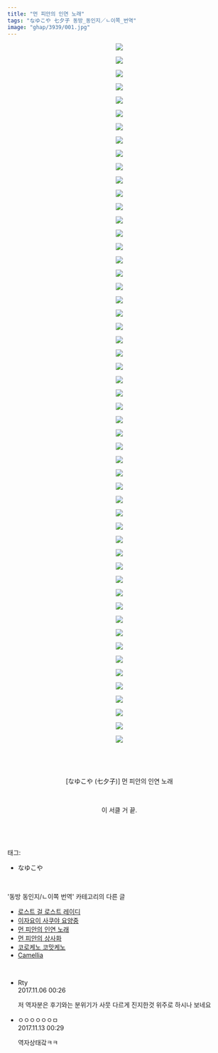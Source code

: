 ```yaml
---
title: "먼 피안의 인연 노래"
tags: "なゆこや 七夕子 동방_동인지／ㄴ이쪽_번역"
image: "ghap/3939/001.jpg"
---
```

<div class="article">
<p style="text-align: center; clear: none; float: none;"><img src="{{ site.nasurl }}/ghap/3939/001.jpg"/></p>
<p style="text-align: center; clear: none; float: none;"><img src="{{ site.nasurl }}/ghap/3939/002.jpg"/></p>
<p style="text-align: center; clear: none; float: none;"><img src="{{ site.nasurl }}/ghap/3939/003.jpg"/></p>
<p style="text-align: center; clear: none; float: none;"><img src="{{ site.nasurl }}/ghap/3939/004.jpg"/></p>
<p style="text-align: center; clear: none; float: none;"><img src="{{ site.nasurl }}/ghap/3939/005.jpg"/></p>
<p style="text-align: center; clear: none; float: none;"><img src="{{ site.nasurl }}/ghap/3939/006.jpg"/></p>
<p style="text-align: center; clear: none; float: none;"><img src="{{ site.nasurl }}/ghap/3939/007.jpg"/></p>
<p style="text-align: center; clear: none; float: none;"><img src="{{ site.nasurl }}/ghap/3939/008.jpg"/></p>
<p style="text-align: center; clear: none; float: none;"><img src="{{ site.nasurl }}/ghap/3939/009.jpg"/></p>
<p style="text-align: center; clear: none; float: none;"><img src="{{ site.nasurl }}/ghap/3939/010.jpg"/></p>
<p style="text-align: center; clear: none; float: none;"><img src="{{ site.nasurl }}/ghap/3939/011.jpg"/></p>
<p style="text-align: center; clear: none; float: none;"><img src="{{ site.nasurl }}/ghap/3939/012.jpg"/></p>
<p style="text-align: center; clear: none; float: none;"><img src="{{ site.nasurl }}/ghap/3939/013.jpg"/></p>
<p style="text-align: center; clear: none; float: none;"><img src="{{ site.nasurl }}/ghap/3939/014.jpg"/></p>
<p style="text-align: center; clear: none; float: none;"><img src="{{ site.nasurl }}/ghap/3939/015.jpg"/></p>
<p style="text-align: center; clear: none; float: none;"><img src="{{ site.nasurl }}/ghap/3939/016.jpg"/></p>
<p style="text-align: center; clear: none; float: none;"><img src="{{ site.nasurl }}/ghap/3939/017.jpg"/></p>
<p style="text-align: center; clear: none; float: none;"><img src="{{ site.nasurl }}/ghap/3939/018.jpg"/></p>
<p style="text-align: center; clear: none; float: none;"><img src="{{ site.nasurl }}/ghap/3939/019.jpg"/></p>
<p style="text-align: center; clear: none; float: none;"><img src="{{ site.nasurl }}/ghap/3939/020.jpg"/></p>
<p style="text-align: center; clear: none; float: none;"><img src="{{ site.nasurl }}/ghap/3939/021.jpg"/></p>
<p style="text-align: center; clear: none; float: none;"><img src="{{ site.nasurl }}/ghap/3939/022.jpg"/></p>
<p style="text-align: center; clear: none; float: none;"><img src="{{ site.nasurl }}/ghap/3939/023.jpg"/></p>
<p style="text-align: center; clear: none; float: none;"><img src="{{ site.nasurl }}/ghap/3939/024.jpg"/></p>
<p style="text-align: center; clear: none; float: none;"><img src="{{ site.nasurl }}/ghap/3939/025.jpg"/></p>
<p style="text-align: center; clear: none; float: none;"><img src="{{ site.nasurl }}/ghap/3939/026.jpg"/></p>
<p style="text-align: center; clear: none; float: none;"><img src="{{ site.nasurl }}/ghap/3939/027.jpg"/></p>
<p style="text-align: center; clear: none; float: none;"><img src="{{ site.nasurl }}/ghap/3939/028.jpg"/></p>
<p style="text-align: center; clear: none; float: none;"><img src="{{ site.nasurl }}/ghap/3939/029.jpg"/></p>
<p style="text-align: center; clear: none; float: none;"><img src="{{ site.nasurl }}/ghap/3939/030.jpg"/></p>
<p style="text-align: center; clear: none; float: none;"><img src="{{ site.nasurl }}/ghap/3939/031.jpg"/></p>
<p style="text-align: center; clear: none; float: none;"><img src="{{ site.nasurl }}/ghap/3939/032.jpg"/></p>
<p style="text-align: center; clear: none; float: none;"><img src="{{ site.nasurl }}/ghap/3939/033.jpg"/></p>
<p style="text-align: center; clear: none; float: none;"><img src="{{ site.nasurl }}/ghap/3939/034.jpg"/></p>
<p style="text-align: center; clear: none; float: none;"><img src="{{ site.nasurl }}/ghap/3939/035.jpg"/></p>
<p style="text-align: center; clear: none; float: none;"><img src="{{ site.nasurl }}/ghap/3939/036.jpg"/></p>
<p style="text-align: center; clear: none; float: none;"><img src="{{ site.nasurl }}/ghap/3939/037.jpg"/></p>
<p style="text-align: center; clear: none; float: none;"><img src="{{ site.nasurl }}/ghap/3939/038.jpg"/></p>
<p style="text-align: center; clear: none; float: none;"><img src="{{ site.nasurl }}/ghap/3939/039.jpg"/></p>
<p style="text-align: center; clear: none; float: none;"><img src="{{ site.nasurl }}/ghap/3939/040.jpg"/></p>
<p style="text-align: center; clear: none; float: none;"><img src="{{ site.nasurl }}/ghap/3939/041.jpg"/></p>
<p style="text-align: center; clear: none; float: none;"><img src="{{ site.nasurl }}/ghap/3939/042.jpg"/></p>
<p style="text-align: center; clear: none; float: none;"><img src="{{ site.nasurl }}/ghap/3939/043.jpg"/></p>
<p style="text-align: center; clear: none; float: none;"><img src="{{ site.nasurl }}/ghap/3939/044.jpg"/></p>
<p style="text-align: center; clear: none; float: none;"><img src="{{ site.nasurl }}/ghap/3939/045.jpg"/></p>
<p style="text-align: center; clear: none; float: none;"><img src="{{ site.nasurl }}/ghap/3939/046.jpg"/></p>
<p style="text-align: center; clear: none; float: none;"><img src="{{ site.nasurl }}/ghap/3939/047.jpg"/></p>
<p style="text-align: center; clear: none; float: none;"><img src="{{ site.nasurl }}/ghap/3939/048.jpg"/></p>
<p style="text-align: center; clear: none; float: none;"><img src="{{ site.nasurl }}/ghap/3939/049.jpg"/></p>
<p style="text-align: center; clear: none; float: none;"><img src="{{ site.nasurl }}/ghap/3939/050.jpg"/></p>
<p style="text-align: center; clear: none; float: none;"><img src="{{ site.nasurl }}/ghap/3939/051.jpg"/></p>
<p style="text-align: center; clear: none; float: none;"><img src="{{ site.nasurl }}/ghap/3939/052.jpg"/></p>
<p style="text-align: center; clear: none; float: none;"><img src="{{ site.nasurl }}/ghap/3939/053.jpg"/></p>
<p style="text-align: center; clear: none; float: none;"><br/></p>
<p style="text-align: center; clear: none; float: none;"><br/></p>
<p style="text-align: center; clear: none; float: none;">[なゆこや (七夕子)] 먼 피안의 인연 노래</p>
<p style="text-align: center; clear: none; float: none;"><br/></p>
<p style="text-align: center; clear: none; float: none;">이 서클 거 끝.</p>
<p><br/></p>
</div><br/>
<div class="tagTrail">
<p>태그: </p>
<ul>
<li>なゆこや</li>
</ul>
</div><br/>
<div class="another">
<p>'동방 동인지/ㄴ이쪽 번역' 카테고리의 다른 글</p>
<ul>
<li><a href="/2017-11-24-ghap_3958">로스트 걸 로스트 레이디</a></li>
<li><a href="/2017-11-18-ghap_3951">이자요이 사쿠야 요양중</a></li>
<li><a href="/2017-11-05-ghap_3939">먼 피안의 인연 노래</a></li>
<li><a href="/2017-11-04-ghap_3938">먼 피안의 상사화</a></li>
<li><a href="/2017-11-02-ghap_3937">코로케노 코맛케노</a></li>
<li><a href="/2017-10-27-ghap_3927">Camellia</a></li>
</ul>
</div><br/>
<div class="cb_module cb_fluid">
<div class="cb_wrt cb_profile">
<div class="comment">
<ul>
<li class="cb_thumb_off" id="comment15123523">
<div class="cb_comment_area">
<div class="cb_info_area">
<div class="cb_section">
<span class="cb_nick_name">Rty</span>
</div>
<div class="cb_section">
<span class="cb_date">2017.11.06 00:26 </span>
</div>
</div>
<div class="cb_dsc_comment">
<p class="cb_dsc">
											저 역자분은 후기와는 분위기가 사뭇 다르게 진지한것 위주로 하시나 보네요
										</p>
</div>
</div></li>
<li class="cb_thumb_off" id="comment15128116">
<div class="cb_comment_area">
<div class="cb_info_area">
<div class="cb_section">
<span class="cb_nick_name">ㅇㅇㅇㅇㅇㅇㅁ</span>
</div>
<div class="cb_section">
<span class="cb_date">2017.11.13 00:29 </span>
</div>
</div>
<div class="cb_dsc_comment">
<p class="cb_dsc">
											역자상태갘ㅋㅋ
										</p>
</div>
</div></li>
</ul>
</div>
</div><!-- commentList close -->
</div><br/>
